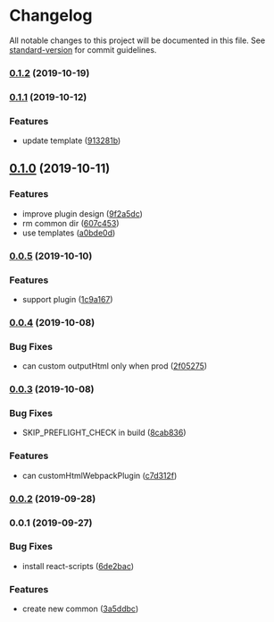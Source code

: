 # Changelog

All notable changes to this project will be documented in this file. See [standard-version](https://github.com/conventional-changelog/standard-version) for commit guidelines.

### [0.1.2](https://github.com/pea-team/pea-cli/compare/v0.1.1...v0.1.2) (2019-10-19)

### [0.1.1](https://github.com/pea-team/pea-cli/compare/v0.1.0...v0.1.1) (2019-10-12)


### Features

* update template ([913281b](https://github.com/pea-team/pea-cli/commit/913281b))

## [0.1.0](https://github.com/pea-team/pea-cli/compare/v0.0.5...v0.1.0) (2019-10-11)


### Features

* improve plugin design ([9f2a5dc](https://github.com/pea-team/pea-cli/commit/9f2a5dc))
* rm common dir ([607c453](https://github.com/pea-team/pea-cli/commit/607c453))
* use templates ([a0bde0d](https://github.com/pea-team/pea-cli/commit/a0bde0d))

### [0.0.5](https://github.com/pea-team/pea-cli/compare/v0.0.4...v0.0.5) (2019-10-10)


### Features

* support plugin ([1c9a167](https://github.com/pea-team/pea-cli/commit/1c9a167))

### [0.0.4](https://github.com/pea-team/pea-cli/compare/v0.0.3...v0.0.4) (2019-10-08)


### Bug Fixes

* can custom outputHtml only when prod ([2f05275](https://github.com/pea-team/pea-cli/commit/2f05275))

### [0.0.3](https://github.com/pea-team/pea-cli/compare/v0.0.2...v0.0.3) (2019-10-08)


### Bug Fixes

* SKIP_PREFLIGHT_CHECK in build ([8cab836](https://github.com/pea-team/pea-cli/commit/8cab836))


### Features

* can  customHtmlWebpackPlugin ([c7d312f](https://github.com/pea-team/pea-cli/commit/c7d312f))

### [0.0.2](https://github.com/pea-team/pea-cli/compare/v0.0.1...v0.0.2) (2019-09-28)

### 0.0.1 (2019-09-27)


### Bug Fixes

* install react-scripts ([6de2bac](https://github.com/pea-team/pea-cli/commit/6de2bac))


### Features

* create new common ([3a5ddbc](https://github.com/pea-team/pea-cli/commit/3a5ddbc))
